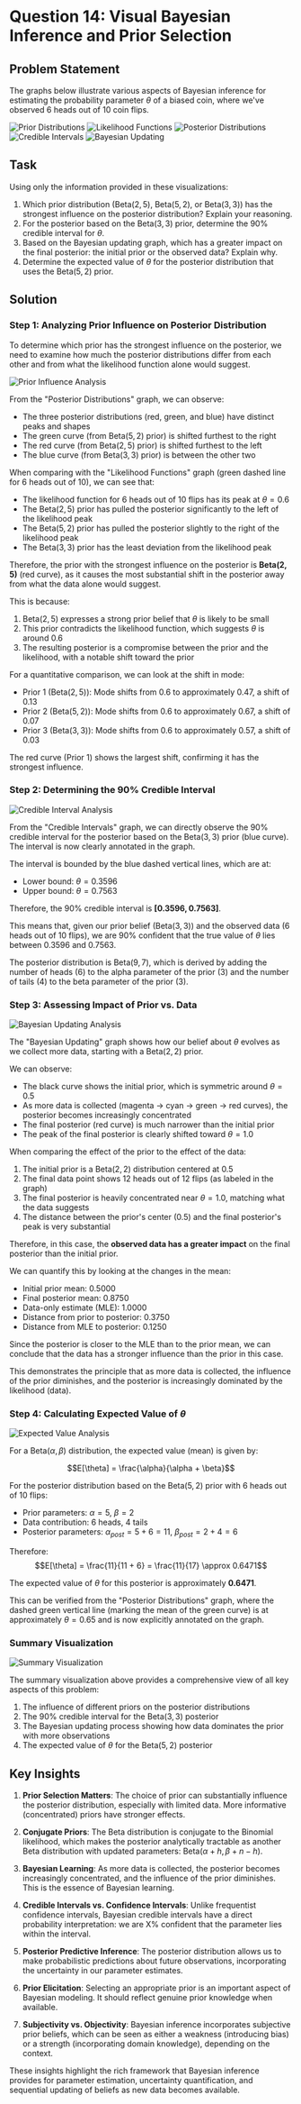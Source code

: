 # Question 14: Visual Bayesian Inference and Prior Selection

## Problem Statement
The graphs below illustrate various aspects of Bayesian inference for estimating the probability parameter $\theta$ of a biased coin, where we've observed 6 heads out of 10 coin flips.

![Prior Distributions](../Images/L2_5_Quiz_14/prior_distributions.png)
![Likelihood Functions](../Images/L2_5_Quiz_14/likelihood_functions.png)
![Posterior Distributions](../Images/L2_5_Quiz_14/posterior_distributions.png)
![Credible Intervals](../Images/L2_5_Quiz_14/credible_intervals.png)
![Bayesian Updating](../Images/L2_5_Quiz_14/bayesian_updating.png)

## Task
Using only the information provided in these visualizations:

1. Which prior distribution ($\text{Beta}(2,5)$, $\text{Beta}(5,2)$, or $\text{Beta}(3,3)$) has the strongest influence on the posterior distribution? Explain your reasoning.
2. For the posterior based on the $\text{Beta}(3,3)$ prior, determine the 90% credible interval for $\theta$.
3. Based on the Bayesian updating graph, which has a greater impact on the final posterior: the initial prior or the observed data? Explain why.
4. Determine the expected value of $\theta$ for the posterior distribution that uses the $\text{Beta}(5,2)$ prior.

## Solution

### Step 1: Analyzing Prior Influence on Posterior Distribution

To determine which prior has the strongest influence on the posterior, we need to examine how much the posterior distributions differ from each other and from what the likelihood function alone would suggest.

![Prior Influence Analysis](../Images/L2_5_Quiz_14/prior_influence_analysis.png)

From the "Posterior Distributions" graph, we can observe:
- The three posterior distributions (red, green, and blue) have distinct peaks and shapes
- The green curve (from $\text{Beta}(5,2)$ prior) is shifted furthest to the right
- The red curve (from $\text{Beta}(2,5)$ prior) is shifted furthest to the left
- The blue curve (from $\text{Beta}(3,3)$ prior) is between the other two

When comparing with the "Likelihood Functions" graph (green dashed line for 6 heads out of 10), we can see that:
- The likelihood function for 6 heads out of 10 flips has its peak at $\theta = 0.6$
- The $\text{Beta}(2,5)$ prior has pulled the posterior significantly to the left of the likelihood peak
- The $\text{Beta}(5,2)$ prior has pulled the posterior slightly to the right of the likelihood peak
- The $\text{Beta}(3,3)$ prior has the least deviation from the likelihood peak

Therefore, the prior with the strongest influence on the posterior is **$\text{Beta}(2,5)$** (red curve), as it causes the most substantial shift in the posterior away from what the data alone would suggest.

This is because:
1. $\text{Beta}(2,5)$ expresses a strong prior belief that $\theta$ is likely to be small
2. This prior contradicts the likelihood function, which suggests $\theta$ is around 0.6
3. The resulting posterior is a compromise between the prior and the likelihood, with a notable shift toward the prior

For a quantitative comparison, we can look at the shift in mode:
- Prior 1 ($\text{Beta}(2,5)$): Mode shifts from 0.6 to approximately 0.47, a shift of 0.13
- Prior 2 ($\text{Beta}(5,2)$): Mode shifts from 0.6 to approximately 0.67, a shift of 0.07
- Prior 3 ($\text{Beta}(3,3)$): Mode shifts from 0.6 to approximately 0.57, a shift of 0.03

The red curve (Prior 1) shows the largest shift, confirming it has the strongest influence.

### Step 2: Determining the 90% Credible Interval

![Credible Interval Analysis](../Images/L2_5_Quiz_14/credible_interval_analysis.png)

From the "Credible Intervals" graph, we can directly observe the 90% credible interval for the posterior based on the $\text{Beta}(3,3)$ prior (blue curve). The interval is now clearly annotated in the graph.

The interval is bounded by the blue dashed vertical lines, which are at:
- Lower bound: $\theta = 0.3596$
- Upper bound: $\theta = 0.7563$

Therefore, the 90% credible interval is **$[0.3596, 0.7563]$**.

This means that, given our prior belief ($\text{Beta}(3,3)$) and the observed data (6 heads out of 10 flips), we are 90% confident that the true value of $\theta$ lies between 0.3596 and 0.7563.

The posterior distribution is $\text{Beta}(9,7)$, which is derived by adding the number of heads (6) to the alpha parameter of the prior (3) and the number of tails (4) to the beta parameter of the prior (3).

### Step 3: Assessing Impact of Prior vs. Data

![Bayesian Updating Analysis](../Images/L2_5_Quiz_14/bayesian_updating_analysis.png)

The "Bayesian Updating" graph shows how our belief about $\theta$ evolves as we collect more data, starting with a $\text{Beta}(2,2)$ prior.

We can observe:
- The black curve shows the initial prior, which is symmetric around $\theta = 0.5$
- As more data is collected (magenta → cyan → green → red curves), the posterior becomes increasingly concentrated
- The final posterior (red curve) is much narrower than the initial prior
- The peak of the final posterior is clearly shifted toward $\theta = 1.0$

When comparing the effect of the prior to the effect of the data:
1. The initial prior is a $\text{Beta}(2,2)$ distribution centered at 0.5
2. The final data point shows 12 heads out of 12 flips (as labeled in the graph)
3. The final posterior is heavily concentrated near $\theta = 1.0$, matching what the data suggests
4. The distance between the prior's center (0.5) and the final posterior's peak is very substantial

Therefore, in this case, the **observed data has a greater impact** on the final posterior than the initial prior.

We can quantify this by looking at the changes in the mean:
- Initial prior mean: 0.5000
- Final posterior mean: 0.8750
- Data-only estimate (MLE): 1.0000
- Distance from prior to posterior: 0.3750
- Distance from MLE to posterior: 0.1250

Since the posterior is closer to the MLE than to the prior mean, we can conclude that the data has a stronger influence than the prior in this case.

This demonstrates the principle that as more data is collected, the influence of the prior diminishes, and the posterior is increasingly dominated by the likelihood (data).

### Step 4: Calculating Expected Value of $\theta$

![Expected Value Analysis](../Images/L2_5_Quiz_14/expected_value_analysis.png)

For a $\text{Beta}(\alpha,\beta)$ distribution, the expected value (mean) is given by:

$$E[\theta] = \frac{\alpha}{\alpha + \beta}$$

For the posterior distribution based on the $\text{Beta}(5,2)$ prior with 6 heads out of 10 flips:
- Prior parameters: $\alpha = 5$, $\beta = 2$
- Data contribution: 6 heads, 4 tails
- Posterior parameters: $\alpha_{post} = 5 + 6 = 11$, $\beta_{post} = 2 + 4 = 6$

Therefore:
$$E[\theta] = \frac{11}{11 + 6} = \frac{11}{17} \approx 0.6471$$

The expected value of $\theta$ for this posterior is approximately **$0.6471$**.

This can be verified from the "Posterior Distributions" graph, where the dashed green vertical line (marking the mean of the green curve) is at approximately $\theta = 0.65$ and is now explicitly annotated on the graph.

### Summary Visualization

![Summary Visualization](../Images/L2_5_Quiz_14/summary_visualization.png)

The summary visualization above provides a comprehensive view of all key aspects of this problem:
1. The influence of different priors on the posterior distributions
2. The 90% credible interval for the $\text{Beta}(3,3)$ posterior
3. The Bayesian updating process showing how data dominates the prior with more observations
4. The expected value of $\theta$ for the $\text{Beta}(5,2)$ posterior

## Key Insights

1. **Prior Selection Matters**: The choice of prior can substantially influence the posterior distribution, especially with limited data. More informative (concentrated) priors have stronger effects.

2. **Conjugate Priors**: The Beta distribution is conjugate to the Binomial likelihood, which makes the posterior analytically tractable as another Beta distribution with updated parameters: $\text{Beta}(\alpha + h, \beta + n - h)$.

3. **Bayesian Learning**: As more data is collected, the posterior becomes increasingly concentrated, and the influence of the prior diminishes. This is the essence of Bayesian learning.

4. **Credible Intervals vs. Confidence Intervals**: Unlike frequentist confidence intervals, Bayesian credible intervals have a direct probability interpretation: we are X% confident that the parameter lies within the interval.

5. **Posterior Predictive Inference**: The posterior distribution allows us to make probabilistic predictions about future observations, incorporating the uncertainty in our parameter estimates.

6. **Prior Elicitation**: Selecting an appropriate prior is an important aspect of Bayesian modeling. It should reflect genuine prior knowledge when available.

7. **Subjectivity vs. Objectivity**: Bayesian inference incorporates subjective prior beliefs, which can be seen as either a weakness (introducing bias) or a strength (incorporating domain knowledge), depending on the context.

These insights highlight the rich framework that Bayesian inference provides for parameter estimation, uncertainty quantification, and sequential updating of beliefs as new data becomes available. 